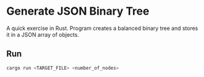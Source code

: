 # Generate JSON Binary Tree

A quick exercise in Rust. Program creates a balanced binary tree and stores it in a JSON array of objects.

## Run

```bash
cargo run <TARGET_FILE> <number_of_nodes>
```